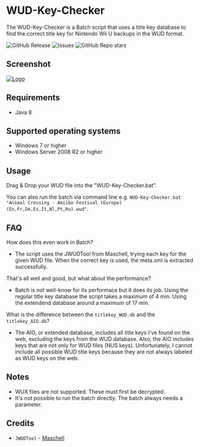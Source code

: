 # WUD-Key-Checker
The WUD-Key-Checker is a Batch script that uses a title key database to find the correct title key for Nintendo Wii U backups in the WUD format.

![GitHub Release](https://img.shields.io/github/v/release/xxmichibxx/WUD-Key-Checker) ![Issues](https://img.shields.io/github/issues/xxmichibxx/WUD-Key-Checker) ![GitHub Repo stars](https://img.shields.io/github/stars/xxmichibxx/WUD-Key-Checker) 

## Screenshot
<p align="left"><a href="https://github.com/xxmichibxx/WUD-Key-Checker"><img src="https://i.imgur.com/DmZ6Wew.png" alt="Logo"></a></p>

## Requirements
* Java 8

## Supported operating systems
* Windows 7 or higher
* Windows Server 2008 R2 or higher

## Usage
Drag & Drop your WUD file into the "WUD-Key-Checker.bat".

You can also run the batch via command line e.g. ```WUD-Key-Checker.bat "Animal Crossing - Amiibo Festival (Europe) (En,Fr,De,Es,It,Nl,Pt,Ru).wud"```.

## FAQ
How does this even work in Batch?
* The script uses the JWUDTool from Maschell, trying each key for the given WUD file. When the correct key is used, the meta.xml is extracted successfully.

That's all well and good, but what about the performance?
* Batch is not well-know for its performace but it does its job. Using the regular title key database the script takes a maximum of 4 min. Using the extendend database around a maximum of 17 min.

What is the difference between the ```titlekey_WUD.db``` and the ```titlekey_AIO.db```?
* The AIO, or extended database, includes all title keys I've found on the web, excluding the keys from the WUD database. Also, the AIO includes keys that are not only for WUD files (NUS keys). Unfortunately, I cannot include all possible WUD title keys because they are not always labeled as WUD keys on the web.

## Notes
* WUX files are not supported. These must first be decrypted.
* It's not possible to run the batch directly. The batch always needs a parameter.

## Credits
* `JWUDTool` - [Maschell](https://github.com/Maschell/JWUDTool)

